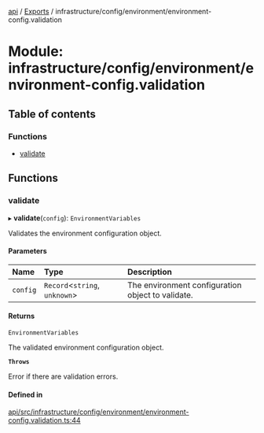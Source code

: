 [api](../README.md) / [Exports](../modules.md) / infrastructure/config/environment/environment-config.validation

# Module: infrastructure/config/environment/environment-config.validation

## Table of contents

### Functions

- [validate](infrastructure_config_environment_environment_config_validation.md#validate)

## Functions

### validate

▸ **validate**(`config`): `EnvironmentVariables`

Validates the environment configuration object.

#### Parameters

| Name | Type | Description |
| :------ | :------ | :------ |
| `config` | `Record`\<`string`, `unknown`\> | The environment configuration object to validate. |

#### Returns

`EnvironmentVariables`

The validated environment configuration object.

**`Throws`**

Error if there are validation errors.

#### Defined in

[api/src/infrastructure/config/environment/environment-config.validation.ts:44](https://github.com/No-Country/c16-58-t-typescript/blob/d2fd85f/api/src/infrastructure/config/environment/environment-config.validation.ts#L44)
